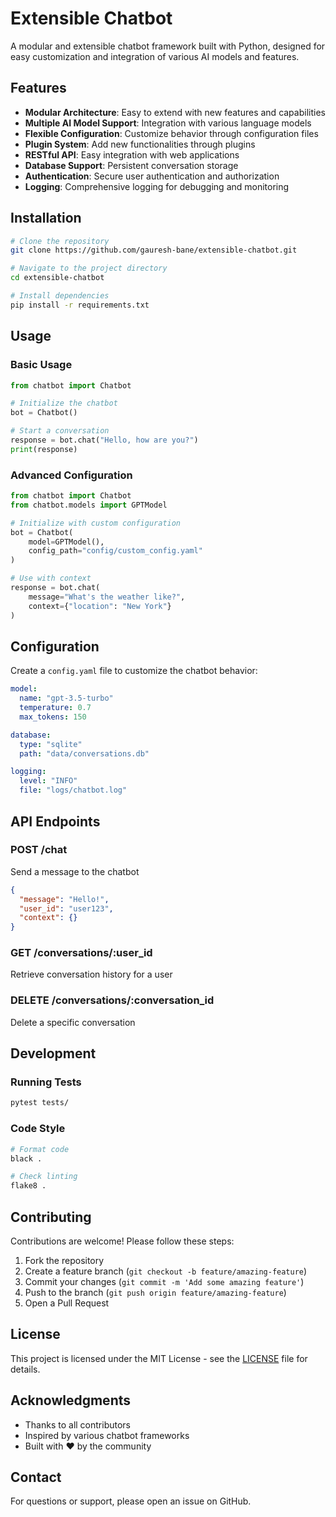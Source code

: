 # Extensible Chatbot

A modular and extensible chatbot framework built with Python, designed for easy customization and integration of various AI models and features.

## Features

- **Modular Architecture**: Easy to extend with new features and capabilities
- **Multiple AI Model Support**: Integration with various language models
- **Flexible Configuration**: Customize behavior through configuration files
- **Plugin System**: Add new functionalities through plugins
- **RESTful API**: Easy integration with web applications
- **Database Support**: Persistent conversation storage
- **Authentication**: Secure user authentication and authorization
- **Logging**: Comprehensive logging for debugging and monitoring

## Installation

```bash
# Clone the repository
git clone https://github.com/gauresh-bane/extensible-chatbot.git

# Navigate to the project directory
cd extensible-chatbot

# Install dependencies
pip install -r requirements.txt
```

## Usage

### Basic Usage

```python
from chatbot import Chatbot

# Initialize the chatbot
bot = Chatbot()

# Start a conversation
response = bot.chat("Hello, how are you?")
print(response)
```

### Advanced Configuration

```python
from chatbot import Chatbot
from chatbot.models import GPTModel

# Initialize with custom configuration
bot = Chatbot(
    model=GPTModel(),
    config_path="config/custom_config.yaml"
)

# Use with context
response = bot.chat(
    message="What's the weather like?",
    context={"location": "New York"}
)
```

## Configuration

Create a `config.yaml` file to customize the chatbot behavior:

```yaml
model:
  name: "gpt-3.5-turbo"
  temperature: 0.7
  max_tokens: 150

database:
  type: "sqlite"
  path: "data/conversations.db"

logging:
  level: "INFO"
  file: "logs/chatbot.log"
```

## API Endpoints

### POST /chat
Send a message to the chatbot

```json
{
  "message": "Hello!",
  "user_id": "user123",
  "context": {}
}
```

### GET /conversations/:user_id
Retrieve conversation history for a user

### DELETE /conversations/:conversation_id
Delete a specific conversation

## Development

### Running Tests

```bash
pytest tests/
```

### Code Style

```bash
# Format code
black .

# Check linting
flake8 .
```

## Contributing

Contributions are welcome! Please follow these steps:

1. Fork the repository
2. Create a feature branch (`git checkout -b feature/amazing-feature`)
3. Commit your changes (`git commit -m 'Add some amazing feature'`)
4. Push to the branch (`git push origin feature/amazing-feature`)
5. Open a Pull Request

## License

This project is licensed under the MIT License - see the [LICENSE](LICENSE) file for details.

## Acknowledgments

- Thanks to all contributors
- Inspired by various chatbot frameworks
- Built with ❤️ by the community

## Contact

For questions or support, please open an issue on GitHub.
